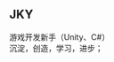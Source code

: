 ## JKY
游戏开发新手（Unity、C#）  
沉淀，创造，学习，进步；
<!--
在2025年，我仔细思考后决定学习电子游戏开发并希望成为一个专业的开发者，于是开始学习C#、Unity 、C++并尝试制作自己的游戏。

有灵魂的作品需要长久的投入，但我会坚持下去，因为思考、创作和设计是我生活的源动力。部分学习记录或其它相关内容我会开源到这里。

In 2025, after careful consideration, I decided to study video game development and hope to become a professional developer, so I began to learn C#, Unity and C++ and tried to make my own video game.

Works with souls need long-term investment, but I will stick to it, because thinking, creation and design are the source of my life. I will open source some study records or other related content here.
-->
<!--
**aoki393/aoki393** is a ✨ _special_ ✨ repository because its `README.md` (this file) appears on your GitHub profile.

Here are some ideas to get you started:

- 🔭 I’m currently working on ...
- 🌱 I’m currently learning ...
- 👯 I’m looking to collaborate on ...
- 🤔 I’m looking for help with ...
- 💬 Ask me about ...
- 📫 How to reach me: ...
- 😄 Pronouns: ...
- ⚡ Fun fact: ...
-->
